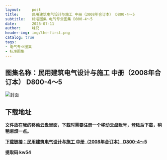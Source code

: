 ```yaml
---
layout:     post
title:      民用建筑电气设计与施工 中册（2008年合订本） D800-4～5
subtitle:   标准图集 电气专业图集 D800-4～5
date:       2025-07-11
author:     峰兄
header-img: img/the-first.png
catalog: true
tags:
- 电气专业图集
- 标准图集
---
```

## 图集名称：民用建筑电气设计与施工 中册（2008年合订本） D800-4～5
![封面](https://pic1.imgdb.cn/item/6870ace258cb8da5c89b82d3.jpg)


## 下载地址 ##
**文件放在我的移动云盘里面，下载时需要注册一个移动云盘账号，登陆后下载，稍稍麻烦一点。**  
  
[**下载链接：民用建筑电气设计与施工 中册（2008年合订本） D800-4～5**](https://caiyun.139.com/w/i/2oxwDB3hXCrd7)


**提取码 kw54**

